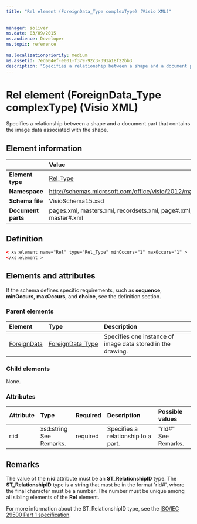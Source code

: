 ```yaml
---
title: "Rel element (ForeignData_Type complexType) (Visio XML)"
 
 
manager: soliver
ms.date: 03/09/2015
ms.audience: Developer
ms.topic: reference
 
ms.localizationpriority: medium
ms.assetid: 7ed604ef-e001-f379-92c3-391a18f22bb3
description: "Specifies a relationship between a shape and a document part that contains the image data associated with the shape."
---
```


# Rel element (ForeignData_Type complexType) (Visio XML)

Specifies a relationship between a shape and a document part that contains the image data associated with the shape.
  
## Element information

||Value |
|:-----|:-----|
|**Element type** <br/> |[Rel_Type](rel_type-complextypevisio-xml.md) <br/> |
|**Namespace** <br/> |http://schemas.microsoft.com/office/visio/2012/main  <br/> |
|**Schema file** <br/> |VisioSchema15.xsd  <br/> |
|**Document parts** <br/> |pages.xml, masters.xml, recordsets.xml, page#.xml, master#.xml  <br/> |
   
## Definition

```XML
< xs:element name="Rel" type="Rel_Type" minOccurs="1" maxOccurs="1" >
</xs:element >
```

## Elements and attributes

If the schema defines specific requirements, such as **sequence**, **minOccurs**, **maxOccurs**, and **choice**, see the definition section. 
  
### Parent elements

|**Element**|**Type**|**Description**|
|:-----|:-----|:-----|
|[ForeignData](foreigndata-element-shapesheet_type-complextypevisio-xml.md) <br/> |[ForeignData_Type](foreigndata_type-complextypevisio-xml.md) <br/> |Specifies one instance of image data stored in the drawing. |
   
### Child elements

None.
  
### Attributes

|**Attribute**|**Type**|**Required**|**Description**|**Possible values**|
|:-----|:-----|:-----|:-----|:-----|
|r:id  <br/> |xsd:string  <br/> See Remarks. |required  <br/> |Specifies a relationship to a part. |"rId#"  <br/> See Remarks. |
   
## Remarks

The value of the **r:id** attribute must be an **ST_RelationshipID** type. The **ST_RelationshipID** type is a string that must be in the format 'rId#', where the final character must be a number. The number must be unique among all sibling elements of the **Rel** element. 
  
For more information about the ST_RelationshipID type, see the [ISO/IEC 29500 Part 1 specification](https://www.iso.org/iso/home/store/catalogue_tc/catalogue_detail.md?csnumber=61750).
  


